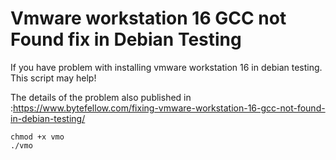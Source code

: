 # Vmware workstation 16 GCC not Found fix in Debian Testing

If you have problem with installing vmware workstation 16 in debian testing. This script may help!

The details of the problem also published in :https://www.bytefellow.com/fixing-vmware-workstation-16-gcc-not-found-in-debian-testing/

```
chmod +x vmo
./vmo
```
